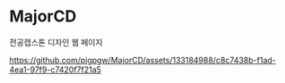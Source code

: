 # MajorCD
전공캡스톤 디자인 웹 페이지



https://github.com/pigpgw/MajorCD/assets/133184988/c8c7438b-f1ad-4ea1-97f9-c7420f7f21a5

